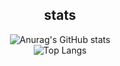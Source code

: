 
<div align="center">
<h2>stats</h2>
<div>

  ![Anurag's GitHub stats](https://github-readme-stats.vercel.app/api?username=terranking1&show_icons=true&theme=gruvbox)   
  ![Top Langs](https://github-readme-stats.vercel.app/api/top-langs/?username=terranking1&layout=compact&theme=gruvbox)

</div>
  
</div>




